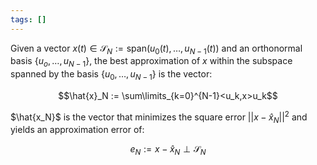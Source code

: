 ```yaml
---
tags: []
---
```

Given a vector $x(t)\in \mathcal{S}_N := \text{span}(u_0(t),\dots,u_{N-1}(t))$ and an orthonormal basis $\{u_o,\dots,u_{N-1}\}$, the best approximation of $x$ within the subspace spanned by the basis $\{u_0,\dots,u_{N-1}\}$ is the vector:  
  
$$\hat{x}_N := \sum\limits_{k=0}^{N-1}<u_k,x>u_k$$  
  
$\hat{x_N}$ is the vector that minimizes the square error $||x-\hat{x}_N||^2$ and yields an approximation error of:  
  
$$
e_N := x-\hat{x}_N \perp \mathcal{S}_N
$$